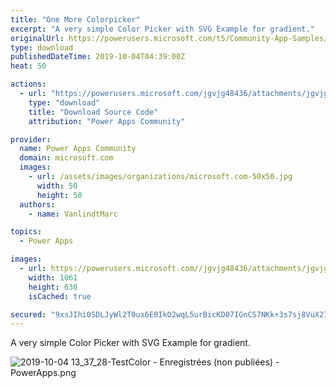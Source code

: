 ```yaml
---
title: "One More Colorpicker"
excerpt: "A very simple Color Picker with SVG Example for gradient."
originalUrl: https://powerusers.microsoft.com/t5/Community-App-Samples/One-More-Colorpicker/td-p/375980
type: download
publishedDateTime: 2019-10-04T04:39:00Z
heat: 50

actions:
  - url: "https://powerusers.microsoft.com/jgvjg48436/attachments/jgvjg48436/AppFeedbackGallery/274/2/TestColor.msapp"
    type: "download"
    title: "Download Source Code"
    attribution: "Power Apps Community"

provider:
  name: Power Apps Community
  domain: microsoft.com
  images:
    - url: /assets/images/organizations/microsoft.com-50x50.jpg
      width: 50
      height: 50
  authors:
    - name: VanlindtMarc

topics:
  - Power Apps

images:
  - url: https://powerusers.microsoft.com//jgvjg48436/attachments/jgvjg48436/AppFeedbackGallery/274/1/2019-10-04%2013_37_28-TestColor%20-%20Enregistr%C3%A9es%20(non%20publi%C3%A9es)%20-%20PowerApps.png
    width: 1061
    height: 630
    isCached: true

secured: "9xsJIhi0SDLJyWl2T0ux6E0IkO2wqL5urBicKD07IGnCS7NKk+3s7sj8VuX2IMuxuawu977VDYE7c2iCJD6kdkjs1MFe3yuWm35bllbmkbeoaQ1nW0Y6/UUokrt45TxawPA40FcrnQBDfBNRVRdyzGf4D3LqP9ZbkydOIEe++yVRUesQqfJHPzydp3H5SoLON/lZe9pU7DCBqTbhp8QVDEkUzEi8vJkcIpNJSecmo3fGfs7AfIgYQGogKtPXbKEzlNCw/tJ2OQO03KYhwrPhYU5p1BFQsTO1XvlXsWAXw5sARBAweU1YfLFbQFyivC433Gbsr8T8sf6kCaHlRryY7xUNywQ4HNC1nZBBp/ocAQwsxsJN5dK1z++oxF+7EXL0cH2rhG58DD2YjKHROhnzUWpPraMgwbavbF4vV8m6TtlX/CLw8eY9DXK59CIGBVex;9yGAOlS/MDe7H9chh459nA=="
---
```

<p>A very simple Color Picker with SVG Example for gradient.</p><p><span class="lia-inline-image-display-wrapper lia-image-align-inline" image-alt="2019-10-04 13_37_28-TestColor - Enregistrées (non publiées) - PowerApps.png" style="width: 999px;"><img src="https://powerusers.microsoft.com/t5/image/serverpage/image-id/91073i11757D0B88BFDBE6/image-size/large?v=1.0&amp;px=999" title="2019-10-04 13_37_28-TestColor - Enregistrées (non publiées) - PowerApps.png" alt="2019-10-04 13_37_28-TestColor - Enregistrées (non publiées) - PowerApps.png" li-image-url="https://powerusers.microsoft.com/t5/image/serverpage/image-id/91073i11757D0B88BFDBE6?v=1.0" li-image-display-id="'91073i11757D0B88BFDBE6'" li-message-uid="'375980'" li-messages-message-image="true" li-bindable="" class="lia-media-image" tabindex="0" li-bypass-lightbox-when-linked="true" li-use-hover-links="false"></span></p>

